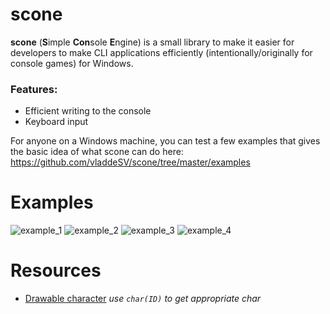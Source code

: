 # scone
**scone** (**S**imple **Con**sole **E**ngine) is a small library to make it easier for developers to make CLI applications efficiently (intentionally/originally for console games) for Windows.

### Features:
* Efficient writing to the console
* Keyboard input

For anyone on a Windows machine, you can test a few examples that gives the basic idea of what scone can do here: https://github.com/vladdeSV/scone/tree/master/examples

# Examples
![example_1](http://i.imgur.com/nrIuilv.gif)
![example_2](http://i.imgur.com/1CnEG31.gif)
![example_3](http://i.imgur.com/Uhhipkh.gif)
![example_4](http://i.imgur.com/s6eSIDW.gif)

# Resources
* [Drawable character](https://docs.google.com/spreadsheets/d/1QXt1DoBq3E71KHUQjyn-aL48qZxYKzAnopPfGztCvpo/edit?usp=sharing) _use `char(ID)` to get appropriate char_
